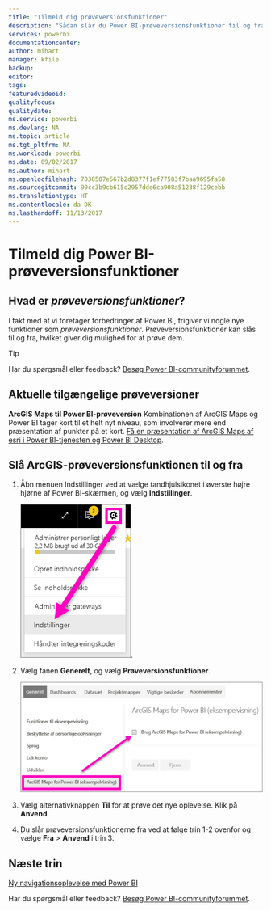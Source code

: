 ```yaml
---
title: "Tilmeld dig prøveversionsfunktioner"
description: "Sådan slår du Power BI-prøveversionsfunktioner til og fra."
services: powerbi
documentationcenter: 
author: mihart
manager: kfile
backup: 
editor: 
tags: 
featuredvideoid: 
qualityfocus: 
qualitydate: 
ms.service: powerbi
ms.devlang: NA
ms.topic: article
ms.tgt_pltfrm: NA
ms.workload: powerbi
ms.date: 09/02/2017
ms.author: mihart
ms.openlocfilehash: 7038587e567b2d8377f1ef77583f7baa9695fa58
ms.sourcegitcommit: 99cc3b9cb615c2957dde6ca908a51238f129cebb
ms.translationtype: HT
ms.contentlocale: da-DK
ms.lasthandoff: 11/13/2017
---
```

# <a name="opt-in-for-power-bi-preview-features"></a>Tilmeld dig Power BI-prøveversionsfunktioner
## <a name="what-are-preview-features"></a>Hvad er *prøveversionsfunktioner*?
I takt med at vi foretager forbedringer af Power BI, frigiver vi nogle nye funktioner som *prøveversionsfunktioner*. Prøveversionsfunktioner kan slås til og fra, hvilket giver dig mulighed for at prøve dem.

> [!TIP]
> Har du spørgsmål eller feedback? [Besøg Power BI-communityforummet](http://community.powerbi.com/t5/Navigation-Preview-Forum/bd-p/NavigationPreview).
> 
> 

## <a name="current-previews-available"></a>Aktuelle tilgængelige prøveversioner
**ArcGIS Maps til Power BI-prøveversion** Kombinationen af ArcGIS Maps og Power BI tager kort til et helt nyt niveau, som involverer mere end præsentation af punkter på et kort.
[Få en præsentation af ArcGIS Maps af esri i Power BI-tjenesten og Power BI Desktop](power-bi-visualization-arcgis.md).

## <a name="turn-the-arcgis-preview-feature-on-and-off"></a>Slå ArcGIS-prøveversionsfunktionen til og fra
1. Åbn menuen Indstillinger ved at vælge tandhjulsikonet i øverste højre hjørne af Power BI-skærmen, og vælg **Indstillinger**.
   
   ![](media/service-preview-features/power-bi-settings.png).
2. Vælg fanen **Generelt**, og vælg **Prøveversionsfunktioner**.
   
   ![](media/service-preview-features/power-bi-preview-arcgis.png)
3. Vælg alternativknappen **Til** for at prøve det nye oplevelse. Klik på **Anvend**.
4. Du slår prøveversionsfunktionerne fra ved at følge trin 1-2 ovenfor og vælge **Fra** > **Anvend** i trin 3.

## <a name="next-steps"></a>Næste trin
[Ny navigationsoplevelse med Power BI](service-the-new-power-bi-experience.md)

Har du spørgsmål eller feedback? [Besøg Power BI-communityforummet](http://community.powerbi.com/t5/Navigation-Preview-Forum/bd-p/NavigationPreview).

